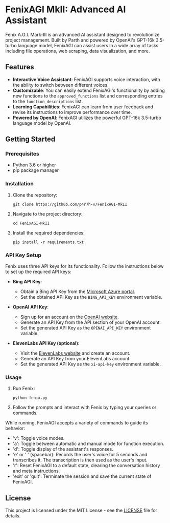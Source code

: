 # FenixAGI MkII: Advanced AI Assistant

Fenix A.G.I. Mark-III is an advanced AI assistant designed to revolutionize project management. Built by Parth and powered by OpenAI's GPT-16k 3.5-turbo language model, FenixAGI can assist users in a wide array of tasks including file operations, web scraping, data visualization, and more.

## Features

- **Interactive Voice Assistant**: FenixAGI supports voice interaction, with the ability to switch between different voices.
- **Customizable**: You can easily extend FenixAGI's functionality by adding new functions to the `approved_functions` list and corresponding entries to the `function_descriptions` list.
- **Learning Capabilities**: FenixAGI can learn from user feedback and revise its instructions to improve performance over time.
- **Powered by OpenAI**: FenixAGI utilizes the powerful GPT-16k 3.5-turbo language model by OpenAI.

## Getting Started

### Prerequisites

- Python 3.6 or higher
- pip package manager

### Installation

1. Clone the repository:

   ```
   git clone https://github.com/p4r7h-v/FenixAGI-MkII
   ```
2. Navigate to the project directory:
   ```
   cd FenixAGI-MkII
   ```
3. Install the required dependencies:
   ```
   pip install -r requirements.txt
   ```

### API Key Setup

Fenix uses three API keys for its functionality. Follow the instructions below to set up the required API keys:

- **Bing API Key**:
  - Obtain a Bing API Key from the [Microsoft Azure portal](https://www.microsoft.com/en-us/bing/apis/bing-web-search-api).
  - Set the obtained API Key as the `BING_API_KEY` environment variable.

- **OpenAI API Key**:
  - Sign up for an account on the [OpenAI website](https://platform.openai.com).
  - Generate an API Key from the API section of your OpenAI account.
  - Set the generated API Key as the `OPENAI_API_KEY` environment variable.

- **ElevenLabs API Key (optional)**:
  - Visit the [ElevenLabs website](https://elevenlabs.orbit-experiments.com/) and create an account.
  - Generate an API Key from your ElevenLabs account.
  - Set the generated API Key as the `xi-api-key` environment variable.

### Usage

1. Run Fenix:
   ```
   python fenix.py
   ```
2. Follow the prompts and interact with Fenix by typing your queries or commands.

While running, FenixAGI accepts a variety of commands to guide its behavior:

- 'v': Toggle voice modes.
- 'a': Toggle between automatic and manual mode for function execution.
- 'd': Toggle display of the assistant's responses.
- 'e' or ' ' (spacebar): Records the user's voice for 5 seconds and transcribes it. The transcription is then used as the user's input.
- 'r': Reset FenixAGI to a default state, clearing the conversation history and meta instructions.
- 'exit' or 'quit': Terminate the session and save the current state of FenixAGI.

## License

This project is licensed under the MIT License - see the [LICENSE](LICENSE) file for details.
